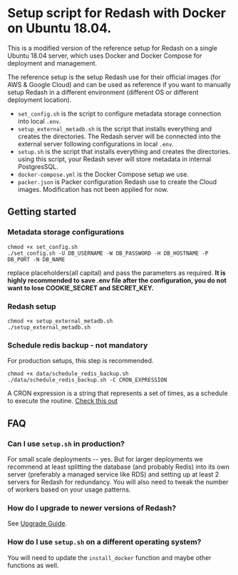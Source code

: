 # Setup script for Redash with Docker on Ubuntu 18.04.

This is a modified version of the reference setup for Redash on a single Ubuntu 18.04 server, which uses Docker and Docker Compose for deployment and management.

The reference setup is the setup Redash use for their official images (for AWS & Google Cloud) and can be used as reference if you want to manually setup Redash in a different environment (different OS or different deployment location).

* `set_config.sh` is the script to configure metadata storage connection into local `.env`.
* `setup_external_metadb.sh` is the script that installs everything and creates the directories. The Redash server will be connected into the external server following configurations in local `.env`.
* `setup.sh` is the script that installs everything and creates the directories. using this script, your Redash sever will store metadata in internal PostgresSQL.
* `docker-compose.yml` is the Docker Compose setup we use.
* `packer.json` is Packer configuration Redash use to create the Cloud images. Modification has not been applied for now.

## Getting started

### Metadata storage configurations

```
chmod +x set_config.sh
./set_config.sh -U DB_USERNAME -W DB_PASSWORD -H DB_HOSTNAME -P DB_PORT -N DB_NAME
```

replace placeholders(all capital) and pass the parameters as required. **It is highly recommended to save .env file after the configuration, you do not want to lose COOKIE_SECRET and SECRET_KEY.**

### Redash setup

```
chmod +x setup_external_metadb.sh
./setup_external_metadb.sh
```

### Schedule redis backup - not mandatory
For production setups, this step is recommended.

```
chmod +x data/schedule_redis_backup.sh
./data/schedule_redis_backup.sh -C CRON_EXPRESSION
```

A CRON expression is a string that represents a set of times, as a schedule to execute the routine.
[Check this out](https://en.wikipedia.org/wiki/Cron#CRON_expression)

## FAQ

### Can I use `setup.sh` in production?

For small scale deployments -- yes. But for larger deployments we recommend at least splitting the database (and probably Redis) into its own server (preferably a managed service like RDS) and setting up at least 2 servers for Redash for redundancy. You will also need to tweak the number of workers based on your usage patterns.

### How do I upgrade to newer versions of Redash?

See [Upgrade Guide](https://redash.io/help/open-source/admin-guide/how-to-upgrade).

### How do I use `setup.sh` on a different operating system?

You will need to update the `install_docker` function and maybe other functions as well.
